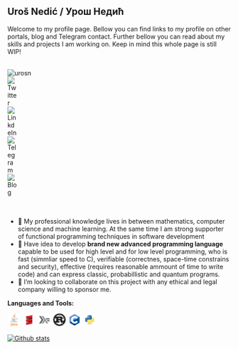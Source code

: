 
<!--
**urosn/urosn** is a ✨ _special_ ✨ repository because its `README.md` (this file) appears on your GitHub profile.
-->


## Uroš Nedić / Урош Недић

Welcome to my profile page. Bellow you can find links to my profile on other portals, blog and Telegram contact. Further bellow you can read about my skills and projects I am working on. Keep in mind this whole page is still WIP!

<br/>

<div class="row">
  <div class="column"><img src="https://komarev.com/ghpvc/?username=urosn&label=Views&color=blue&style=plastic" alt="urosn"/> </div>
  <div class="column"><a href="https://twitter.com/urosn"><img align="left" alt="Twitter" width="22px" src="https://cdn.jsdelivr.net/npm/simple-icons@v3/icons/twitter.svg"</a></div>
  <div class="column"><a href="https://linkedin.com/in/urosn"><img align="left" alt="LinkdeIn" width="22px" src="https://cdn.jsdelivr.net/npm/simple-icons@v3/icons/linkedin.svg" /></a></div>
  <div class="column">  <a href="https://t.me/urosn"><img align="left" alt="Telegram" width="22px" src="https://cdn.jsdelivr.net/npm/simple-icons@v3/icons/telegram.svg"  /></a></div>
  <div class="column"><a href="https://urosn.github.io"><img align="left" alt="Blog" width="22px" src="https://cdn.jsdelivr.net/npm/simple-icons@v3/icons/github.svg" /></a></div>
</div>


<br/>
<br/>


- 🔭 My professional knowledge lives in between mathematics, computer science and machine learning. At the same time I am strong
supporter of functional programming techniques in software development
- 🌱 Have idea to develop **brand new advanced programming language** capable to be used for high level and for low level programming, who is fast (simmliar speed to C), verifiable (correctnes, space-time constrains and security), effective (requires reasonable ammount of time to write code) and can express classic, probabillistic and quantum programs.
- 👯 I’m looking to collaborate on this project with any ethical and legal company willing to sponsor me.



**Languages and Tools:**  

<code><img height="30" src="https://raw.githubusercontent.com/github/explore/80688e429a7d4ef2fca1e82350fe8e3517d3494d/topics/java/java.png"></code>
<code><img height="30" src="https://raw.githubusercontent.com/github/explore/80688e429a7d4ef2fca1e82350fe8e3517d3494d/topics/scala/scala.png"></code>
<code><img height="30" src="https://raw.githubusercontent.com/github/explore/80688e429a7d4ef2fca1e82350fe8e3517d3494d/topics/haskell/haskell.png"></code>
<code><img height="30" src="https://raw.githubusercontent.com/github/explore/80688e429a7d4ef2fca1e82350fe8e3517d3494d/topics/rust/rust.png"></code>
<code><img height="30" src="https://raw.githubusercontent.com/github/explore/80688e429a7d4ef2fca1e82350fe8e3517d3494d/topics/c/c.png"></code>
<code><img height="30" src="https://raw.githubusercontent.com/github/explore/80688e429a7d4ef2fca1e82350fe8e3517d3494d/topics/python/python.png"></code>    

<a href="https://github.com/urosn">
 <img align="center" src="https://github-readme-stats.vercel.app/api?username=urosn&show_icons=true&theme=light&line_height=27" alt="Github stats"/>
</a>

